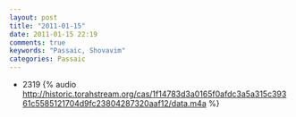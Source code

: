 ```yaml
---
layout: post
title: "2011-01-15"
date: 2011-01-15 22:19
comments: true
keywords: "Passaic, Shovavim" 
categories: Passaic 
---
```


 * 2319 {% audio http://historic.torahstream.org/cas/1f14783d3a0165f0afdc3a5a315c39361c5585121704d9fc23804287320aaf12/data.m4a %}

